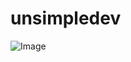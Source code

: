 # unsimpledev

![Image]([https://i.postimg.cc/kGrx3zLR/Image-Example.png](https://i.postimg.cc/TwbFvnN6/3.png))

